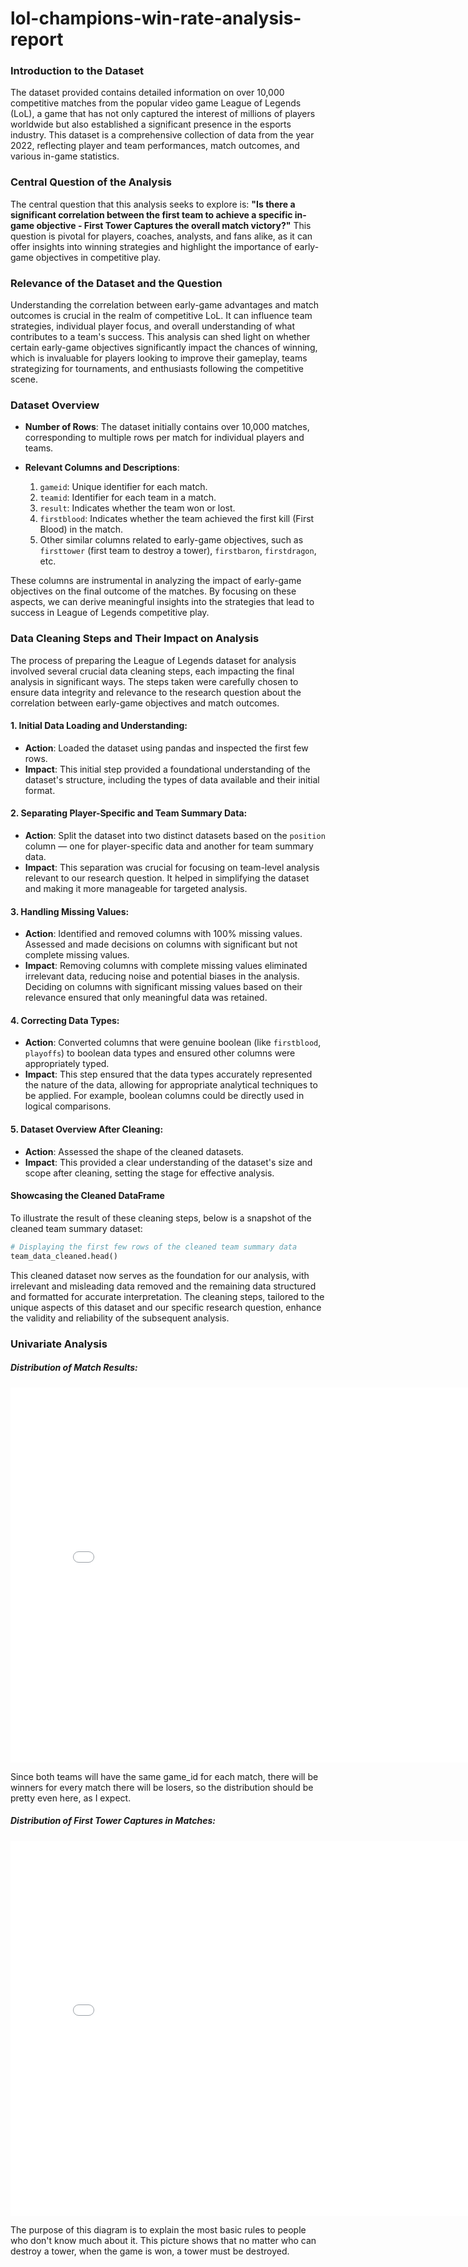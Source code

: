 # lol-champions-win-rate-analysis-report

### Introduction to the Dataset

The dataset provided contains detailed information on over 10,000 competitive matches from the popular video game League of Legends (LoL), a game that has not only captured the interest of millions of players worldwide but also established a significant presence in the esports industry. This dataset is a comprehensive collection of data from the year 2022, reflecting player and team performances, match outcomes, and various in-game statistics.

### Central Question of the Analysis

The central question that this analysis seeks to explore is: **"Is there a significant correlation between the first team to achieve a specific in-game objective - First Tower Captures the overall match victory?"** This question is pivotal for players, coaches, analysts, and fans alike, as it can offer insights into winning strategies and highlight the importance of early-game objectives in competitive play.

### Relevance of the Dataset and the Question

Understanding the correlation between early-game advantages and match outcomes is crucial in the realm of competitive LoL. It can influence team strategies, individual player focus, and overall understanding of what contributes to a team's success. This analysis can shed light on whether certain early-game objectives significantly impact the chances of winning, which is invaluable for players looking to improve their gameplay, teams strategizing for tournaments, and enthusiasts following the competitive scene.

### Dataset Overview

- **Number of Rows**: The dataset initially contains over 10,000 matches, corresponding to multiple rows per match for individual players and teams.

- **Relevant Columns and Descriptions**:
  1. `gameid`: Unique identifier for each match.
  2. `teamid`: Identifier for each team in a match.
  3. `result`: Indicates whether the team won or lost.
  4. `firstblood`: Indicates whether the team achieved the first kill (First Blood) in the match.
  5. Other similar columns related to early-game objectives, such as `firsttower` (first team to destroy a tower), `firstbaron`, `firstdragon`, etc.

These columns are instrumental in analyzing the impact of early-game objectives on the final outcome of the matches. By focusing on these aspects, we can derive meaningful insights into the strategies that lead to success in League of Legends competitive play.


### Data Cleaning Steps and Their Impact on Analysis

The process of preparing the League of Legends dataset for analysis involved several crucial data cleaning steps, each impacting the final analysis in significant ways. The steps taken were carefully chosen to ensure data integrity and relevance to the research question about the correlation between early-game objectives and match outcomes.

#### 1. **Initial Data Loading and Understanding**:
   - **Action**: Loaded the dataset using pandas and inspected the first few rows.
   - **Impact**: This initial step provided a foundational understanding of the dataset's structure, including the types of data available and their initial format.

#### 2. **Separating Player-Specific and Team Summary Data**:
   - **Action**: Split the dataset into two distinct datasets based on the `position` column — one for player-specific data and another for team summary data.
   - **Impact**: This separation was crucial for focusing on team-level analysis relevant to our research question. It helped in simplifying the dataset and making it more manageable for targeted analysis.

#### 3. **Handling Missing Values**:
   - **Action**: Identified and removed columns with 100% missing values. Assessed and made decisions on columns with significant but not complete missing values.
   - **Impact**: Removing columns with complete missing values eliminated irrelevant data, reducing noise and potential biases in the analysis. Deciding on columns with significant missing values based on their relevance ensured that only meaningful data was retained.

#### 4. **Correcting Data Types**:
   - **Action**: Converted columns that were genuine boolean (like `firstblood`, `playoffs`) to boolean data types and ensured other columns were appropriately typed.
   - **Impact**: This step ensured that the data types accurately represented the nature of the data, allowing for appropriate analytical techniques to be applied. For example, boolean columns could be directly used in logical comparisons.

#### 5. **Dataset Overview After Cleaning**:
   - **Action**: Assessed the shape of the cleaned datasets.
   - **Impact**: This provided a clear understanding of the dataset's size and scope after cleaning, setting the stage for effective analysis.

#### Showcasing the Cleaned DataFrame

To illustrate the result of these cleaning steps, below is a snapshot of the cleaned team summary dataset:

```python
# Displaying the first few rows of the cleaned team summary data
team_data_cleaned.head()
```

This cleaned dataset now serves as the foundation for our analysis, with irrelevant and misleading data removed and the remaining data structured and formatted for accurate interpretation. The cleaning steps, tailored to the unique aspects of this dataset and our specific research question, enhance the validity and reliability of the subsequent analysis.


### Univariate Analysis

##### Distribution of Match Results:
<iframe src="result_distribution.html" width=800 height=600 frameBorder=0></iframe>

Since both teams will have the same game_id for each match, there will be winners for every match there will be losers, so the distribution should be pretty even here, as I expect.

##### Distribution of First Tower Captures in Matches:
<iframe src="plot_firsttower_result.html" width=800 height=600 frameBorder=0></iframe>


The purpose of this diagram is to explain the most basic rules to people who don't know much about it. This picture shows that no matter who can destroy a tower, when the game is won, a tower must be destroyed.

